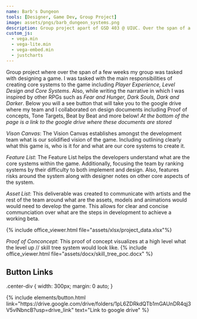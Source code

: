 ```yaml
---
name: Barb's Dungeon
tools: [Designer, Game Dev, Group Project]
image: assets/pngs/barb_dungeon_systems.png
description: Group project apart of GSD 403 @ UIUC. Over the span of a semester design different aspects of a game.
custom_js:
  - vega.min
  - vega-lite.min
  - vega-embed.min
  - justcharts
---
```



Group project where over the span of a few weeks my group was tasked with designing a game. I was tasked with the main responsibilities of creating core systems to the game including *Player Experience, Level Design and Core Systems*. Also, while writing the narrative in which I was inspired by other RPGs such as *Fear and Hunger, Dark Souls, Dark and Darker*. Below you will a see button that will take you to the google drive where my team and I collaborated on design documents including Proof of concepts, Tone Targets, Beat by Beat and more below! *At the bottom of the page is a link to the google drive where these documents are stored*

*Vison Canvas*: The Vision Canvas establishes amongst the development team what is our solidified vision of the game. Including outlining clearly what this game is, who is  it for and what are our core systems to create it. 

*Feature List*: The Feature List helps the developers understand what are the core systems within the game. Additionally, focusing the team by ranking systems by their difficulty to both implement and design. Also, features risks around the system along with designer notes on other core aspects of the system.

*Asset List*: This deliverable was created to communicate with artists and the rest of the team around what are the assets, models and animations would would need to develop the game. This allows for clear and concise communciation over what are the steps in development to achieve a working beta.

{% include office_viewer.html file="assets/xlsx/project_data.xlsx"%}


*Proof of Conconcept*: This proof of concept visualizes at a high level what the level up // skill tree system would look like.
{% include office_viewer.html file="assets/docx/skill_tree_poc.docx" %}




## Button Links

.center-div {
  width: 300px;
  margin: 0 auto;
}
<div class="center-div">
{% include elements/button.html link="https://drive.google.com/drive/folders/1pL6ZDRkdQTb1mGAUnDR4qj3V5vlNbncB?usp=drive_link" text="Link to google drive" %}
</div>
